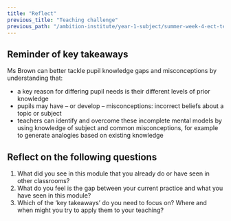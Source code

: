 ```yaml
---
title: "Reflect"
previous_title: "Teaching challenge"
previous_path: "/ambition-institute/year-1-subject/summer-week-4-ect-teaching-challenge"
---
```


## Reminder of key takeaways

Ms Brown can better tackle pupil knowledge gaps and misconceptions by understanding
that:

- a key reason for differing pupil needs is their different levels of prior knowledge
- pupils may have – or develop – misconceptions: incorrect beliefs about a topic or subject
- teachers can identify and overcome these incomplete mental models by using knowledge of subject and common misconceptions, for example to generate analogies based on existing knowledge

## Reflect on the following questions

1. What did you see in this module that you already do or have seen in other classrooms?
2. What do you feel is the gap between your current practice and what you have seen in this module?
3. Which of the ‘key takeaways’ do you need to focus on? Where and when might you try to apply them to your teaching?
